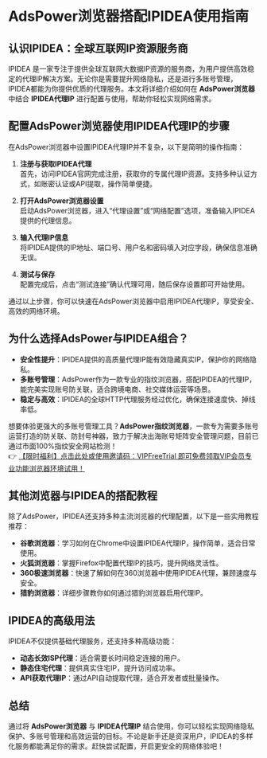 # AdsPower浏览器搭配IPIDEA使用指南

## 认识IPIDEA：全球互联网IP资源服务商

IPIDEA 是一家专注于提供全球互联网大数据IP资源的服务商，为用户提供高效稳定的代理IP解决方案。无论你是需要提升网络隐私，还是进行多账号管理，IPIDEA都能为你提供优质的代理服务。本文将详细介绍如何在 **AdsPower浏览器** 中结合 **IPIDEA代理IP** 进行配置与使用，帮助你轻松实现网络需求。

## 配置AdsPower浏览器使用IPIDEA代理IP的步骤

在AdsPower浏览器中设置IPIDEA代理IP并不复杂，以下是简明的操作指南：

1. **注册与获取IPIDEA代理**  
   首先，访问IPIDEA官网完成注册，获取你的专属代理IP资源。支持多种认证方式，如账密认证或API提取，操作简单便捷。

2. **打开AdsPower浏览器设置**  
   启动AdsPower浏览器，进入“代理设置”或“网络配置”选项，准备输入IPIDEA提供的代理信息。

3. **输入代理IP信息**  
   将IPIDEA提供的IP地址、端口号、用户名和密码填入对应字段，确保信息准确无误。

4. **测试与保存**  
   配置完成后，点击“测试连接”确认代理可用，随后保存设置即可开始使用。

通过以上步骤，你可以快速在AdsPower浏览器中启用IPIDEA代理IP，享受安全、高效的网络环境。

## 为什么选择AdsPower与IPIDEA组合？

- **安全性提升**：IPIDEA提供的高质量代理IP能有效隐藏真实IP，保护你的网络隐私。  
- **多账号管理**：AdsPower作为一款专业的指纹浏览器，搭配IPIDEA的代理IP，能完美实现账号防关联，适合跨境电商、社交媒体运营等场景。  
- **稳定与高效**：IPIDEA的全球HTTP代理服务经过优化，确保连接速度快、掉线率低。

想要体验更强大的多账号管理工具？**AdsPower指纹浏览器**，一款专为需要多账号运营打造的防关联、防封号神器，致力于解决出海账号矩阵安全管理问题，目前已通过市面100%指纹安全网站检测！  
👉 [【限时福利】点击此处或使用邀请码：VIPFreeTrial 即可免费领取VIP会员专业功能浏览器环境试用！](https://bit.ly/adspower_free)

## 其他浏览器与IPIDEA的搭配教程

除了AdsPower，IPIDEA还支持多种主流浏览器的代理配置，以下是一些实用教程推荐：

- **谷歌浏览器**：学习如何在Chrome中设置IPIDEA代理IP，操作简单，适合日常使用。  
- **火狐浏览器**：掌握Firefox中配置代理IP的技巧，提升网络灵活性。  
- **360极速浏览器**：快速了解如何在360浏览器中使用IPIDEA代理，兼顾速度与安全。  
- **猎豹浏览器**：详细步骤教你如何通过猎豹浏览器启用代理IP。

## IPIDEA的高级用法

IPIDEA不仅提供基础代理服务，还支持多种高级功能：

- **动态长效ISP代理**：适合需要长时间稳定连接的用户。  
- **静态住宅代理**：提供真实住宅IP，提升访问成功率。  
- **API获取代理IP**：通过API自动提取代理，适合开发者或批量操作。

## 总结

通过将 **AdsPower浏览器** 与 **IPIDEA代理IP** 结合使用，你可以轻松实现网络隐私保护、多账号管理和高效运营的目标。不论是新手还是资深用户，IPIDEA的多样化服务都能满足你的需求。赶快尝试配置，开启更安全的网络体验吧！